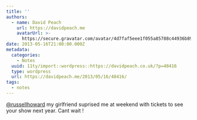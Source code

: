 ```yaml
---
title: ''
authors:
  - name: David Peach
    url: https://davidpeach.me
    avatarUrl: >-
      https://secure.gravatar.com/avatar/4d7faf5eee1f055a85788c44936b8995eaab6dfb004e7854ec747ccb272e91ee?s=96&d=mm&r=g
date: 2013-05-16T21:00:00.000Z
metadata:
  categories:
    - Notes
  uuid: 11ty/import::wordpress::https://davidpeach.co.uk/?p=48416
  type: wordpress
  url: https://davidpeach.me/2013/05/16/48416/
tags:
  - notes
---
```

[@russellhoward](https://twitter.com/russellhoward) my girlfriend suprised me at weekend with tickets to see your show next year. Cant wait !